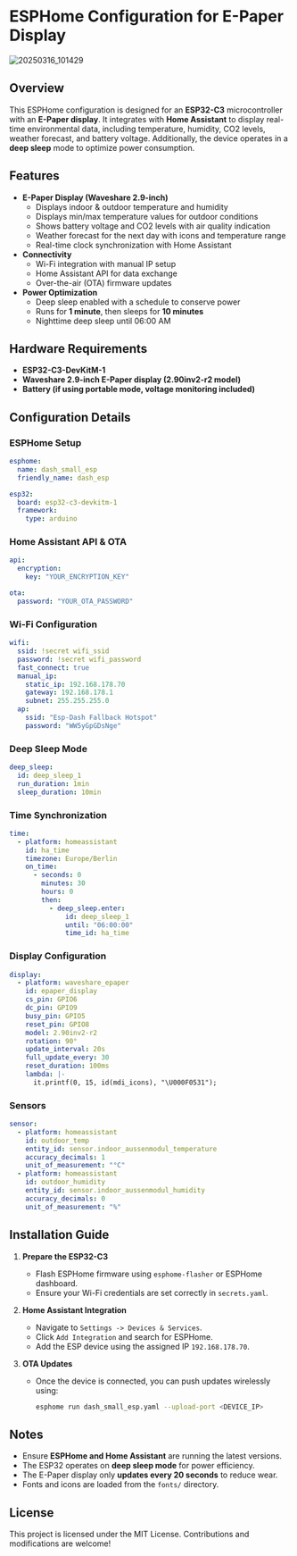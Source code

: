 # ESPHome Configuration for E-Paper Display

![20250316_101429](https://github.com/user-attachments/assets/db89b938-55b5-4abd-bded-a953400ee35b)

## Overview
This ESPHome configuration is designed for an **ESP32-C3** microcontroller with an **E-Paper display**. It integrates with **Home Assistant** to display real-time environmental data, including temperature, humidity, CO2 levels, weather forecast, and battery voltage. Additionally, the device operates in a **deep sleep** mode to optimize power consumption.

## Features
- **E-Paper Display (Waveshare 2.9-inch)**
  - Displays indoor & outdoor temperature and humidity
  - Displays min/max temperature values for outdoor conditions
  - Shows battery voltage and CO2 levels with air quality indication
  - Weather forecast for the next day with icons and temperature range
  - Real-time clock synchronization with Home Assistant
- **Connectivity**
  - Wi-Fi integration with manual IP setup
  - Home Assistant API for data exchange
  - Over-the-air (OTA) firmware updates
- **Power Optimization**
  - Deep sleep enabled with a schedule to conserve power
  - Runs for **1 minute**, then sleeps for **10 minutes**
  - Nighttime deep sleep until 06:00 AM

## Hardware Requirements
- **ESP32-C3-DevKitM-1**
- **Waveshare 2.9-inch E-Paper display (2.90inv2-r2 model)**
- **Battery (if using portable mode, voltage monitoring included)**

## Configuration Details
### ESPHome Setup
```yaml
esphome:
  name: dash_small_esp
  friendly_name: dash_esp

esp32:
  board: esp32-c3-devkitm-1
  framework:
    type: arduino
```

### Home Assistant API & OTA
```yaml
api:
  encryption:
    key: "YOUR_ENCRYPTION_KEY"

ota:
  password: "YOUR_OTA_PASSWORD"
```

### Wi-Fi Configuration
```yaml
wifi:
  ssid: !secret wifi_ssid
  password: !secret wifi_password
  fast_connect: true
  manual_ip:
    static_ip: 192.168.178.70
    gateway: 192.168.178.1
    subnet: 255.255.255.0
  ap:
    ssid: "Esp-Dash Fallback Hotspot"
    password: "WW5yGpGDsNge"
```

### Deep Sleep Mode
```yaml
deep_sleep:
  id: deep_sleep_1
  run_duration: 1min
  sleep_duration: 10min
```

### Time Synchronization
```yaml
time:
  - platform: homeassistant
    id: ha_time
    timezone: Europe/Berlin
    on_time:
      - seconds: 0
        minutes: 30
        hours: 0
        then:
          - deep_sleep.enter:
              id: deep_sleep_1
              until: "06:00:00"
              time_id: ha_time
```

### Display Configuration
```yaml
display:
  - platform: waveshare_epaper
    id: epaper_display
    cs_pin: GPIO6
    dc_pin: GPIO9
    busy_pin: GPIO5
    reset_pin: GPIO8
    model: 2.90inv2-r2
    rotation: 90°
    update_interval: 20s
    full_update_every: 30
    reset_duration: 100ms
    lambda: |-
      it.printf(0, 15, id(mdi_icons), "\U000F0531");
```

### Sensors
```yaml
sensor:
  - platform: homeassistant
    id: outdoor_temp
    entity_id: sensor.indoor_aussenmodul_temperature
    accuracy_decimals: 1
    unit_of_measurement: "°C"
  - platform: homeassistant
    id: outdoor_humidity
    entity_id: sensor.indoor_aussenmodul_humidity
    accuracy_decimals: 0
    unit_of_measurement: "%"
```

## Installation Guide
1. **Prepare the ESP32-C3**
   - Flash ESPHome firmware using `esphome-flasher` or ESPHome dashboard.
   - Ensure your Wi-Fi credentials are set correctly in `secrets.yaml`.

2. **Home Assistant Integration**
   - Navigate to `Settings -> Devices & Services`.
   - Click `Add Integration` and search for ESPHome.
   - Add the ESP device using the assigned IP `192.168.178.70`.

3. **OTA Updates**
   - Once the device is connected, you can push updates wirelessly using:
     ```sh
     esphome run dash_small_esp.yaml --upload-port <DEVICE_IP>
     ```

## Notes
- Ensure **ESPHome and Home Assistant** are running the latest versions.
- The ESP32 operates on **deep sleep mode** for power efficiency.
- The E-Paper display only **updates every 20 seconds** to reduce wear.
- Fonts and icons are loaded from the `fonts/` directory.

## License
This project is licensed under the MIT License. Contributions and modifications are welcome!

